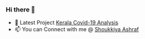 ### Hi there 👋

- 🔭 Latest Project <a href='https://github.com/ShoukkiyaAshraf/CovidData_by_Shaheen_Aug04' > Kerala Covid-19 Analysis </a>
- 📫 You can Connect with me @ <a href='https://shoukkiyaashraf.live/'> Shoukkiya Ashraf </a>
